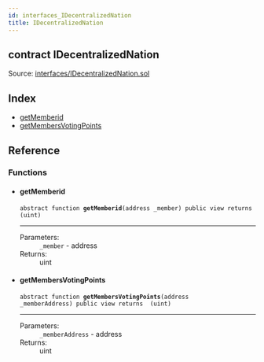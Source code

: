 ```yaml
---
id: interfaces_IDecentralizedNation
title: IDecentralizedNation
---
```


<div class="contract-doc"><div class="contract"><h2 class="contract-header"><span class="contract-kind">contract</span> IDecentralizedNation</h2><div class="source">Source: <a href="git+https://github.com/2keynet/web3-alpha/blob/v0.0.3/contracts/interfaces/IDecentralizedNation.sol" target="_blank">interfaces/IDecentralizedNation.sol</a></div></div><div class="index"><h2>Index</h2><ul><li><a href="interfaces_IDecentralizedNation.html#getMemberid">getMemberid</a></li><li><a href="interfaces_IDecentralizedNation.html#getMembersVotingPoints">getMembersVotingPoints</a></li></ul></div><div class="reference"><h2>Reference</h2><div class="functions"><h3>Functions</h3><ul><li><div class="item function"><span id="getMemberid" class="anchor-marker"></span><h4 class="name">getMemberid</h4><div class="body"><code class="signature"><span>abstract </span>function <strong>getMemberid</strong><span>(address _member) </span><span>public </span><span>view </span><span>returns  (uint) </span></code><hr/><dl><dt><span class="label-parameters">Parameters:</span></dt><dd><div><code>_member</code> - address</div></dd><dt><span class="label-return">Returns:</span></dt><dd>uint</dd></dl></div></div></li><li><div class="item function"><span id="getMembersVotingPoints" class="anchor-marker"></span><h4 class="name">getMembersVotingPoints</h4><div class="body"><code class="signature"><span>abstract </span>function <strong>getMembersVotingPoints</strong><span>(address _memberAddress) </span><span>public </span><span>view </span><span>returns  (uint) </span></code><hr/><dl><dt><span class="label-parameters">Parameters:</span></dt><dd><div><code>_memberAddress</code> - address</div></dd><dt><span class="label-return">Returns:</span></dt><dd>uint</dd></dl></div></div></li></ul></div></div></div>
